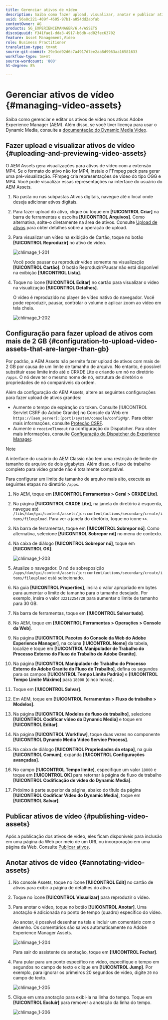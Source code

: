 ```yaml
---
title: Gerenciar ativos de vídeo
description: Saiba como fazer upload, visualizar, anotar e publicar ativos de vídeo.
uuid: 56a8c221-409f-4605-97b1-a054dd2abfab
contentOwner: AG
products: SG_EXPERIENCEMANAGER/6.4/ASSETS
discoiquuid: f341fae1-dda3-4917-b6db-ad02fec63702
feature: Asset Management,Video
role: Business Practitioner
translation-type: tm+mt
source-git-commit: 29e3cd92d6c7a4917d7ee2aa8d9963aa16581633
workflow-type: tm+mt
source-wordcount: '800'
ht-degree: 8%

---
```



# Gerenciar ativos de vídeo {#managing-video-assets}

Saiba como gerenciar e editar os ativos de vídeo nos ativos Adobe Experience Manager (AEM). Além disso, se você tiver licença para usar o Dynamic Media, consulte a [documentação do Dynamic Media Video](video.md).

## Fazer upload e visualizar ativos de vídeo {#uploading-and-previewing-video-assets}

O AEM Assets gera visualizações para ativos de vídeo com a extensão MP4. Se o formato do ativo não for MP4, instale o FFmpeg pack para gerar uma pré-visualização. FFmpeg cria representações de vídeo do tipo OGG e MP4. Você pode visualizar essas representações na interface do usuário do AEM Assets.

1. Na pasta ou nas subpastas Ativos digitais, navegue até o local onde deseja adicionar ativos digitais.
1. Para fazer upload do ativo, clique ou toque em **[!UICONTROL Criar]** na barra de ferramentas e escolha **[!UICONTROL Arquivos]**. Como alternativa, solte-o diretamente na área de ativos. Consulte [Upload de ativos](managing-assets-touch-ui.md#uploading-assets) para obter detalhes sobre a operação de upload.
1. Para visualizar um vídeo na exibição de Cartão, toque no botão **[!UICONTROL Reproduzir]** no ativo de vídeo.

   ![chlimage_1-201](assets/chlimage_1-201.png)

   Você pode pausar ou reproduzir vídeo somente na visualização **[!UICONTROL Cartão]**. O botão Reproduzir/Pausar não está disponível na exibição **[!UICONTROL Lista]**.

1. Toque no ícone **[!UICONTROL Editar]** no cartão para visualizar o vídeo na visualização **[!UICONTROL Detalhes]**.

   O vídeo é reproduzido no player de vídeo nativo do navegador. Você pode reproduzir, pausar, controlar o volume e aplicar zoom ao vídeo em tela cheia.

   ![chlimage_1-202](assets/chlimage_1-202.png)

## Configuração para fazer upload de ativos com mais de 2 GB {#configuration-to-upload-video-assets-that-are-larger-than-gb}

Por padrão, a AEM Assets não permite fazer upload de ativos com mais de 2 GB por causa de um limite de tamanho de arquivo. No entanto, é possível substituir esse limite indo até o CRXDE Lite e criando um nó no diretório `/apps`. O nó deve ter o mesmo nome de nó, estrutura de diretório e propriedades de nó comparáveis da ordem.

Além da configuração do AEM Assets, altere as seguintes configurações para fazer upload de ativos grandes:

* Aumente o tempo de expiração do token. Consulte [!UICONTROL Servlet CSRF do Adobe Granite] no Console da Web em `https://[aem_server]:[port]/system/console/configMgr`. Para obter mais informações, consulte [Proteção CSRF](/help/sites-developing/csrf-protection.md).
* Aumente o `receiveTimeout` na configuração do Dispatcher. Para obter mais informações, consulte [Configuração do Dispatcher do Experience Manager](https://docs.adobe.com/content/help/en/experience-manager-dispatcher/using/configuring/dispatcher-configuration.html#renders-options).

>[!NOTE]
>
>A interface do usuário do AEM Classic não tem uma restrição de limite de tamanho de arquivo de dois gigabytes. Além disso, o fluxo de trabalho completo para vídeo grande não é totalmente compatível.

Para configurar um limite de tamanho de arquivo mais alto, execute as seguintes etapas no diretório `/apps`.

1. No AEM, toque em **[!UICONTROL Ferramentas > Geral > CRXDE Lite]**.
1. Na página **[!UICONTROL CRXDE Lite]**, na janela do diretório à esquerda, navegue até `/libs/dam/gui/content/assets/jcr:content/actions/secondary/create/items/fileupload`. Para ver a janela do diretório, toque no ícone `>>`.
1. Na barra de ferramentas, toque em **[!UICONTROL Sobrepor nó]**. Como alternativa, selecione **[!UICONTROL Sobrepor nó]** no menu de contexto.
1. Na caixa de diálogo **[!UICONTROL Sobrepor nó]**, toque em **[!UICONTROL OK]**.

   ![chlimage_1-203](assets/chlimage_1-203.png)

1. Atualize o navegador. O nó de sobreposição `/apps/dam/gui/content/assets/jcr:content/actions/secondary/create/items/fileupload` está selecionado.
1. Na guia **[!UICONTROL Properties]**, insira o valor apropriado em bytes para aumentar o limite de tamanho para o tamanho desejado. Por exemplo, insira o valor `32212254720` para aumentar o limite de tamanho para 30 GB.

1. Na barra de ferramentas, toque em **[!UICONTROL Salvar tudo]**.
1. No AEM, toque em **[!UICONTROL Ferramentas > Operações > Console da Web]**.
1. Na página **[!UICONTROL Pacotes do Console da Web do Adobe Experience Manager]**, na coluna **[!UICONTROL Nome]** da tabela, localize e toque em **[!UICONTROL Manipulador de Trabalho do Processo Externo do Fluxo de Trabalho do Adobe Granite]**.
1. Na página **[!UICONTROL Manipulador de Trabalho do Processo Externo do Adobe Granite do Fluxo de Trabalho]**, defina os segundos para os campos **[!UICONTROL Tempo Limite Padrão]** e **[!UICONTROL Tempo Limite Máximo]** para `18000` (cinco horas).
1. Toque em **[!UICONTROL Salvar]**.
1. Em AEM, toque em **[!UICONTROL Ferramentas > Fluxo de trabalho > Modelos]**.
1. Na página **[!UICONTROL Modelos de fluxo de trabalho]**, selecione **[!UICONTROL Codificar vídeo do Dynamic Media]** e toque em **[!UICONTROL Editar]**.
1. Na página **[!UICONTROL Workflow]**, toque duas vezes no componente **[!UICONTROL Dynamic Media Video Service Process]**.
1. Na caixa de diálogo **[!UICONTROL Propriedades da etapa]**, na guia **[!UICONTROL Comum]**, expanda **[!UICONTROL Configurações avançadas]**.
1. No campo **[!UICONTROL Tempo limite]**, especifique um valor `18000` e toque em **[!UICONTROL OK]** para retornar à página de fluxo de trabalho **[!UICONTROL Codificação de vídeo do Dynamic Media]**.
1. Próximo à parte superior da página, abaixo do título da página **[!UICONTROL Codificar Vídeo do Dynamic Media]**, toque em **[!UICONTROL Salvar]**.

## Publicar ativos de vídeo {#publishing-video-assets}

Após a publicação dos ativos de vídeo, eles ficam disponíveis para inclusão em uma página da Web por meio de um URL ou incorporação em uma página da Web. Consulte [Publicar ativos](publishing-dynamicmedia-assets.md).

## Anotar ativos de vídeo {#annotating-video-assets}

1. No console Assets, toque no ícone **[!UICONTROL Edit]** no cartão de ativos para exibir a página de detalhes do ativo.
1. Toque no ícone **[!UICONTROL Visualizar]** para reproduzir o vídeo.
1. Para anotar o vídeo, toque no botão **[!UICONTROL Anotar]**. Uma anotação é adicionada no ponto de tempo (quadro) específico do vídeo.

   Ao anotar, é possível desenhar na tela e incluir um comentário com o desenho. Os comentários são salvos automaticamente no Adobe Experience Manager Assets.

   ![chlimage_1-204](assets/chlimage_1-204.png)

   Para sair do assistente de anotação, toque em **[!UICONTROL Fechar]**.

1. Para pular para um ponto específico no vídeo, especifique o tempo em segundos no campo de texto e clique em **[!UICONTROL Jump]**. Por exemplo, para ignorar os primeiros 20 segundos de vídeo, digite `20` no campo de texto.

   ![chlimage_1-205](assets/chlimage_1-205.png)

1. Clique em uma anotação para exibi-la na linha do tempo. Toque em **[!UICONTROL Excluir]** para remover a anotação da linha do tempo.

   ![chlimage_1-206](assets/chlimage_1-206.png)
